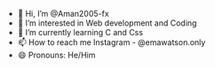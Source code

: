 - 👋 Hi, I’m @Aman2005-fx
- 👀 I’m interested in Web development and Coding 
- 🌱 I’m currently learning C and Css
- 📫 How to reach me Instagram - @emawatson.only
- 😄 Pronouns: He/Him

<!---
Aman2005-fx/Aman2005-fx is a ✨ special ✨ repository because its `README.md` (this file) appears on your GitHub profile.
You can click the Preview link to take a look at your changes.
--->
